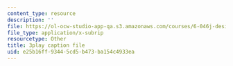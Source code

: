 ```yaml
---
content_type: resource
description: ''
file: https://ol-ocw-studio-app-qa.s3.amazonaws.com/courses/6-046j-design-and-analysis-of-algorithms-spring-2015/e25b16ff93445cd5b473ba154c4933ea_ZLOhV4XQ_tI.vtt
file_type: application/x-subrip
resourcetype: Other
title: 3play caption file
uid: e25b16ff-9344-5cd5-b473-ba154c4933ea
---
```

